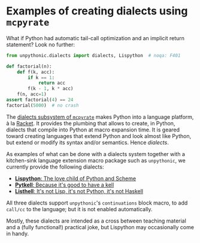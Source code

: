 # Examples of creating dialects using `mcpyrate`

What if Python had automatic tail-call optimization and an implicit return statement? Look no further:

```python
from unpythonic.dialects import dialects, Lispython  # noqa: F401

def factorial(n):
    def f(k, acc):
        if k == 1:
            return acc
        f(k - 1, k * acc)
    f(n, acc=1)
assert factorial(4) == 24
factorial(5000)  # no crash
```

The [dialects subsystem of `mcpyrate`](https://github.com/Technologicat/mcpyrate/blob/master/doc/dialects.md) makes Python into a language platform, à la [Racket](https://racket-lang.org/).
It provides the plumbing that allows to create, in Python, dialects that compile into Python
at macro expansion time. It is geared toward creating languages that extend Python
and look almost like Python, but extend or modify its syntax and/or semantics.
Hence *dialects*.

As examples of what can be done with a dialects system together with a kitchen-sink language extension macro package such as `unpythonic`, we currently provide the following dialects:

  - [**Lispython**: The love child of Python and Scheme](dialects/lispython.md)
  - [**Pytkell**: Because it's good to have a kell](dialects/pytkell.md)
  - [**Listhell**: It's not Lisp, it's not Python, it's not Haskell](dialects/listhell.md)

All three dialects support `unpythonic`'s ``continuations`` block macro, to add ``call/cc`` to the language; but it is not enabled automatically.

Mostly, these dialects are intended as a cross between teaching material and a (fully functional!) practical joke, but Lispython may occasionally come in handy.
